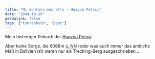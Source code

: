 ```yaml
---
title: "Mi montaña más alta - Huayna Potosi"
date: "2004-10-19"
permalink: false
tags: ["tourenbuch", "post"]
---
```


Mein bisheriger Rekord: der [Huayna Potosi](http://de.wikipedia.org/wiki/Huayna_Potosi).

Aber keine Sorge, die 6088m [ü. NN](http://de.wikipedia.org/wiki/Normalnull) (oder was auch immer das amtliche Maß in Bolivien ist) waren nur als Trecking-Berg ausgeschrieben...

[](http://de.wikipedia.org/wiki/Huayna_Potos%C3%AD)
